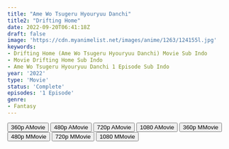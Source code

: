 ```yaml
---
title: "Ame Wo Tsugeru Hyouryuu Danchi"
title2: "Drifting Home"
date: 2022-09-20T06:41:18Z
draft: false
image: 'https://cdn.myanimelist.net/images/anime/1263/124155l.jpg'
keywords:
- Drifting Home (Ame Wo Tsugeru Hyouryuu Danchi) Movie Sub Indo
- Movie Drifting Home Sub Indo
- Ame Wo Tsugeru Hyouryuu Danchi 1 Episode Sub Indo
year: '2022'
type: 'Movie'
status: 'Complete'
episodes: '1 Episode'
genre:
- Fantasy
---
```


<div class="d-g gg-5 gtc-r ai-c">
<button onclick="window.open('?arc=qgv7jvdfaP_20220917/1/MP4/Kuramanime-DRFHOME-360p-NF','_blank')">360p AMovie</button>
<button onclick="window.open('?arc=qgv7jvdfaP_20220917/1/MP4/Kuramanime-DRFHOME-480p-NF','_blank')">480p AMovie</button>
<button onclick="window.open('?arc=qgv7jvdfaP_20220917/1/MP4/Kuramanime-DRFHOME-720p-NF','_blank')">720p AMovie</button>
<button onclick="window.open('?arc=qgv7jvdfaP_20220917/1/MP4/Kuramanime-DRFHOME-1080p-NF','_blank')">1080 AMovie</button>
<button onclick="window.open('?med=8magnm4rymdr0jm','_blank')">360p MMovie</button>
<button onclick="window.open('?med=v2ox3yuz8iouscj','_blank')">480p MMovie</button>
<button onclick="window.open('?med=lxgk9f6rs8kzmfd','_blank')">720p MMovie</button>
<button onclick="window.open('?med=dh9u074aq33pi6n','_blank')">1080 MMovie</button>
</div>